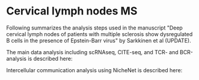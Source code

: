 # Cervical lymph nodes MS
Following summarizes the analysis steps used in the manuscript "Deep cervical lymph nodes of patients with multiple sclerosis show dysregulated B cells in the presence of Epstein-Barr virus" by Sarkkinen et al (UPDATE).

The main data analysis including scRNAseq, CITE-seq, and TCR- and BCR-analysis is described here:

Intercellular communication analysis using NicheNet is described here:



